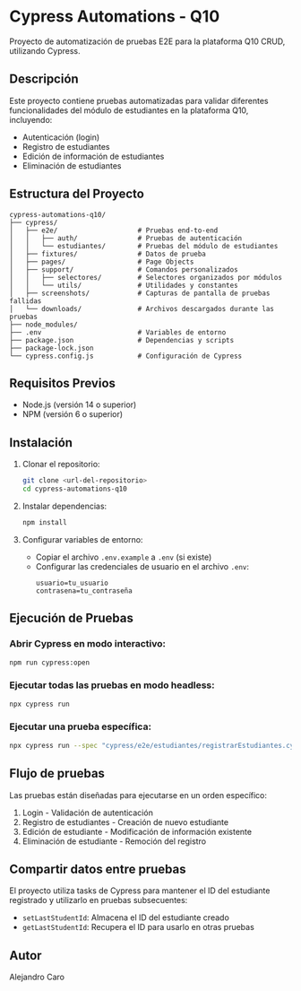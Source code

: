 # Cypress Automations - Q10

Proyecto de automatización de pruebas E2E para la plataforma Q10 CRUD, utilizando Cypress.

## Descripción

Este proyecto contiene pruebas automatizadas para validar diferentes funcionalidades del módulo de estudiantes en la plataforma Q10, incluyendo:

- Autenticación (login)
- Registro de estudiantes
- Edición de información de estudiantes
- Eliminación de estudiantes

## Estructura del Proyecto

```
cypress-automations-q10/
├── cypress/
│   ├── e2e/                    # Pruebas end-to-end
│   │   ├── auth/               # Pruebas de autenticación
│   │   └── estudiantes/        # Pruebas del módulo de estudiantes
│   ├── fixtures/               # Datos de prueba
│   ├── pages/                  # Page Objects
│   ├── support/                # Comandos personalizados
│   │   ├── selectores/         # Selectores organizados por módulos
│   │   └── utils/              # Utilidades y constantes
│   ├── screenshots/            # Capturas de pantalla de pruebas fallidas
│   └── downloads/              # Archivos descargados durante las pruebas
├── node_modules/
├── .env                        # Variables de entorno
├── package.json                # Dependencias y scripts
├── package-lock.json
└── cypress.config.js           # Configuración de Cypress
```

## Requisitos Previos

- Node.js (versión 14 o superior)
- NPM (versión 6 o superior)

## Instalación

1. Clonar el repositorio:
   ```bash
   git clone <url-del-repositorio>
   cd cypress-automations-q10
   ```

2. Instalar dependencias:
   ```bash
   npm install
   ```

3. Configurar variables de entorno:
   - Copiar el archivo `.env.example` a `.env` (si existe)
   - Configurar las credenciales de usuario en el archivo `.env`:
     ```
     usuario=tu_usuario
     contrasena=tu_contraseña
     ```

## Ejecución de Pruebas

### Abrir Cypress en modo interactivo:

```bash
npm run cypress:open
```

### Ejecutar todas las pruebas en modo headless:

```bash
npx cypress run
```

### Ejecutar una prueba específica:

```bash
npx cypress run --spec "cypress/e2e/estudiantes/registrarEstudiantes.cy.js"
```

## Flujo de pruebas

Las pruebas están diseñadas para ejecutarse en un orden específico:

1. Login - Validación de autenticación
2. Registro de estudiantes - Creación de nuevo estudiante
3. Edición de estudiante - Modificación de información existente
4. Eliminación de estudiante - Remoción del registro

## Compartir datos entre pruebas

El proyecto utiliza tasks de Cypress para mantener el ID del estudiante registrado y utilizarlo en pruebas subsecuentes:

- `setLastStudentId`: Almacena el ID del estudiante creado
- `getLastStudentId`: Recupera el ID para usarlo en otras pruebas

## Autor

Alejandro Caro 